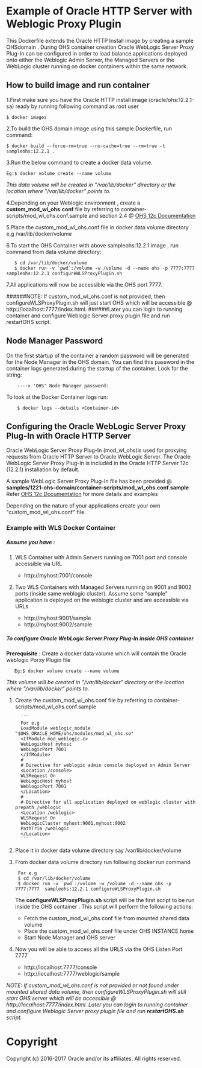 Example of Oracle HTTP Server with Weblogic Proxy Plugin
===============
This Dockerfile extends the Oracle HTTP Install image by creating a sample OHSdomain .
During OHS container creation Oracle WebLogic Server Proxy Plug-In can be configured in order to load balance applications deployed onto either the Weblogic Admin Server, the Managed Servers or the  WebLogic cluster running on docker containers within the same network.

## How to build image and run container
1.First make sure you have the Oracle HTTP install image (oracle/ohs:12.2.1-sa) ready by running following command as root user

    $ docker images

2.To build the OHS domain image using this sample Dockerfile, run command:

    $ docker build --force-rm=true --no-cache=true --rm=true -t sampleohs:12.2.1 .

3.Run the below command to create a docker data volume.

    Eg:$ docker volume create --name volume

   _This data volume will be created in "/var/lib/docker" directory or the location where "/var/lib/docker" points to._

4.Depending on your Weblogic environment , create a **custom_mod_wl_ohs.conf** file by referring to container-scripts/mod_wl_ohs.conf.sample and section 2.4 @ [OHS 12c Documentation](http://docs.oracle.com/middleware/1221/webtier/develop-plugin/oracle.htm#PLGWL553)

5.Place the custom_mod_wl_ohs.conf file in docker data volume directory . e.g /var/lib/docker/volume

6.To start the OHS Container with above sampleohs:12.2.1 image , run command  from data volume directory:

       $ cd /var/lib/docker/volume
       $ docker run -v `pwd`:/volume -w /volume -d --name ohs -p 7777:7777  sampleohs:12.2.1 configureWLSProxyPlugin.sh

7.All applications will now be accessible via the OHS port 7777.

######NOTE: If custom_mod_wl_ohs.conf is not provided, then configureWLSProxyPlugin.sh will just start OHS which will be accessible @ http://localhost:7777/index.html.
######Later you can login to running container and configure Weblogic Server proxy plugin file and run restartOHS script.
## Node Manager Password

On the first startup of the container a random password will be generated for the Node Manager in the OHS domain. You can find this password in the container logs generated during the startup of the container. Look for the string:

        ----> 'OHS' Node Manager password:

To look at the Docker Container logs run:

        $ docker logs --details <Container-id>
        
## Configuring the Oracle WebLogic Server Proxy Plug-In with Oracle HTTP Server

Oracle WebLogic Server Proxy Plug-In (mod_wl_ohs)is used for proxying requests from Oracle HTTP Server to Oracle WebLogic Server.
The Oracle WebLogic Server Proxy Plug-In is included in the Oracle HTTP Server 12c (12.2.1) installation by default.

A sample WebLogic Server Proxy Plug-In file has been provided @ **samples/1221-ohs-domain/container-scripts/mod_wl_ohs.conf.sample**
Refer [OHS 12c Documentation](http://docs.oracle.com/middleware/1221/webtier/develop-plugin/oracle.htm#PLGWL553) for more details and examples

Depending on the nature of your applications create your own "custom_mod_wl_ohs.conf" file.


### Example with WLS Docker Container

##### Assume you have :

1. WLS Container with Admin Servers running on 7001 port and console accessible via URL
   - http://myhost:7001/console

2. Two WLS Containers with Managed Servers running on 9001 and 9002 ports (inside same weblogic cluster).
   Assume some "sample" application is deployed on the weblogic cluster and are accessible via URLs
   - http://myhost:9001/sample
   - http://myhost:9002/sample

##### To configure Oracle WebLogic Server Proxy Plug-In inside OHS container

**Prerequisite** : Create a docker data volume which will contain the Oracle weblogic Porxy Plugin file

       Eg:$ docker volume create --name volume

_This volume will be created in "/var/lib/docker" directory or the location where "/var/lib/docker" points to._

1. Create the custom_mod_wl_ohs.conf file by referring to container-scripts/mod_wl_ohs.conf.sample

         ```
         For e.g
         LoadModule weblogic_module  "$OHS_ORACLE_HOME/ohs/modules/mod_wl_ohs.so"
         <IfModule mod_weblogic.c>
         WebLogicHost myhost
         WebLogicPort 7001
         </IfModule>
         #
         # Directive for weblogic admin console deployed on Admin Server
         <Location /console>
         WLSRequest On
         WebLogicHost myhost
         WeblogicPort 7001
         </Location>
         #
         # Directive for all application deployed on weblogic cluster with prepath /weblogic
         <Location /weblogic>
         WLSRequest On
         WebLogicCluster myhost:9001,myhost:9002
         PathTrim /weblogic
         </Location>
         ```

2. Place it in docker data volume directory say /var/lib/docker/volume

3. From docker data volume directory run following docker run command

        For e.g
        $ cd /var/lib/docker/volume
        $ docker run -v `pwd`:/volume -w /volume -d --name ohs -p 7777:7777  sampleohs:12.2.1 configureWLSProxyPlugin.sh

   The **configureWLSProxyPlugin.sh** script will be the first script to be run inside the OHS container .
   This script will perform the following actions:
   - Fetch the custom_mod_wl_ohs.conf file from mounted shared data volume
   - Place the custom_mod_wl_ohs.conf file under OHS INSTANCE home
   - Start Node Manager and OHS server

4. Now you will be able to access all the URLS via the OHS Listen Port 7777
    - http://localhost:7777/console
    - http://localhost:7777/weblogic/sample

 _NOTE: If custom_mod_wl_ohs.conf is not provided or not found under mounted shared data volume, then configureWLSProxyPlugin.sh will still start OHS server which will be accessible @ http://localhost:7777/index.html._
 _Later you can login to running container and configure Weblogic Server proxy plugin file and run **restartOHS.sh** script._


# Copyright
Copyright (c) 2016-2017 Oracle and/or its affiliates. All rights reserved.
